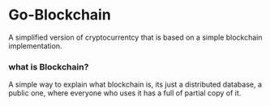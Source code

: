 # Go-Blockchain

A simplified version of cryptocurrentcy that is based on a simple blockchain implementation.

### what is Blockchain?
A simple way to explain what blockchain is, its just a distributed database, a public one, where everyone who uses it has a full of partial copy of it.
